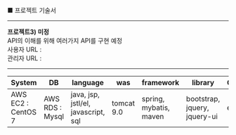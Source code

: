 ■ 프로젝트 기술서 <hr>
<strong>프로젝트3) 미정 </strong><br>
API의 이해를 위해 여러가지 API를 구현 예정<br>
사용자 URL : <br>
관리자 URL : <br>
<hr>
<table>
  <thead>
    <th>System</th>
    <th>DB</th>
    <th>language</th>
    <th>was</th>
    <th>framework</th>
    <th>library</th>
    <th>Others</th>
  </thead>
  <tbody>
    <td>AWS EC2 : CentOS 7</td>
    <td>AWS RDS : Mysql</td>
    <td>java, jsp, jstl/el, javascript, sql</td>
    <td>tomcat 9.0</td>
    <td>spring, mybatis, maven</td>
    <td>bootstrap, jquery, jquery-ui</td>
    <td>etc</td>
  </tbody>
</table>
